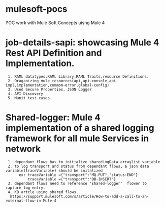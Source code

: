 # mulesoft-pocs
POC work with Mule Soft Concepts uisng Mule 4

# job-details-sapi:  showcasing Mule 4 Rest API Definition and Implementation.
     1. RAML datatypes,RAML Library,RAML Traits,resource Definitions.
     2. Oraganizing mule resources(api,api-console,api-impl,implementation,common-error,global-config)
     3. Used Secure Properties, JSON Logger
     4. API Discovery
     5. Munit test cases.
# Shared-logger: Mule 4 implementation of a shared logging framework for all mule Services in network
     1. dependant flows has to initialize sharedLogData arraylist variable
     2. to log transport and status from dependant flows, a json data variable(traceVariable) should be initalized
          ex: traceVariable ={"transport":"MQ-PUT","status:END"}
              traceVariable ={"transport":"DB-INSERT"}
     3. dependant flows need to reference "shared-logger"  flower to capture log entry.
     4. KB artcle using shared flows.
      https://support.mulesoft.com/s/article/How-to-add-a-call-to-an-external-flow-in-Mule-4
      

     
